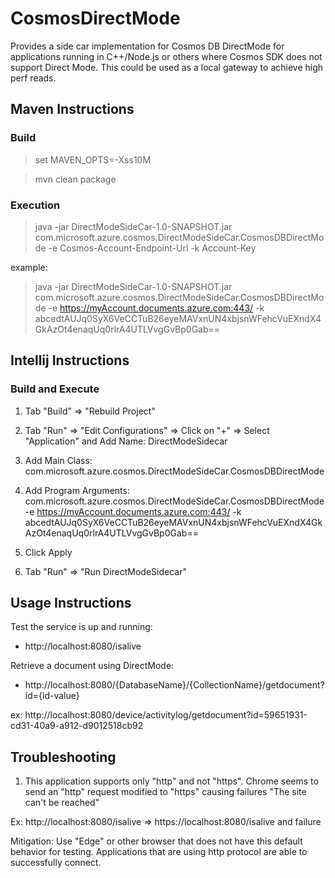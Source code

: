 # CosmosDirectMode

Provides a side car implementation for Cosmos DB DirectMode for applications running in C++/Node.js or others where Cosmos SDK does not support Direct Mode. This could be used as a local gateway to achieve high perf reads.



## Maven Instructions

### Build

> set MAVEN_OPTS=-Xss10M

> mvn clean package

### Execution

> java -jar DirectModeSideCar-1.0-SNAPSHOT.jar com.microsoft.azure.cosmos.DirectModeSideCar.CosmosDBDirectMode -e Cosmos-Account-Endpoint-Url -k Account-Key

example:

> java -jar DirectModeSideCar-1.0-SNAPSHOT.jar com.microsoft.azure.cosmos.DirectModeSideCar.CosmosDBDirectMode -e https://myAccount.documents.azure.com:443/ -k abcedtAUJq0SyX6VeCCTuB26eyeMAVxnUN4xbjsnWFehcVuEXndX4GkAzOt4enaqUq0rlrA4UTLVvgGvBp0Gab==



## Intellij Instructions

### Build and Execute

1. Tab "Build" => "Rebuild Project"

2. Tab "Run" => "Edit Configurations" => Click on "+" => Select "Application" and Add Name: DirectModeSidecar

3. Add Main Class: com.microsoft.azure.cosmos.DirectModeSideCar.CosmosDBDirectMode

4. Add Program Arguments: com.microsoft.azure.cosmos.DirectModeSideCar.CosmosDBDirectMode -e https://myAccount.documents.azure.com:443/ -k abcedtAUJq0SyX6VeCCTuB26eyeMAVxnUN4xbjsnWFehcVuEXndX4GkAzOt4enaqUq0rlrA4UTLVvgGvBp0Gab==

5. Click Apply

6. Tab "Run" => "Run DirectModeSidecar"



## Usage Instructions

Test the service is up and running: 
 - http://localhost:8080/isalive
 
Retrieve a document using DirectMode: 
 - http://localhost:8080/{DatabaseName}/{CollectionName}/getdocument?id={id-value}
 
ex: http://localhost:8080/device/activitylog/getdocument?id=59651931-cd31-40a9-a912-d9012518cb92



## Troubleshooting

1. This application supports only "http" and not "https". Chrome seems to send an "http" request modified to "https" causing failures "The site can't be reached"

Ex: http://localhost:8080/isalive  => https://localhost:8080/isalive and failure

Mitigation: Use "Edge" or other browser that does not have this default behavior for testing. Applications that are using http protocol are able to successfully connect.
